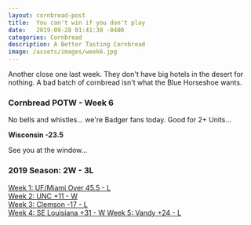 ```yaml
---
layout: cornbread-post
title:  You can't win if you don't play
date:   2019-09-28 01:41:30 -0400
categories: Cornbread
description: A Better Tasting Cornbread
image: /assets/images/week6.jpg
---
```

Another close one last week. They don't have big hotels in the desert for nothing. A bad batch of cornbread isn't what the Blue Horseshoe wants.

### Cornbread POTW - Week 6
No bells and whistles... we're Badger fans today. Good for 2+ Units...

**Wisconsin -23.5**

See you at the window...

### 2019 Season: 2W - 3L
[Week 1: UF/Miami Over 45.5 - L](/cornbread-potw-week1)    
[Week 2: UNC +11 - W](/cornbread-potw-week2)    
[Week 3: Clemson -17 - L](/cornbread-potw-week3)  
[Week 4: SE Louisiana  +31 - W ](/cornbread-potw-week4)
[Week 5: Vandy  +24 - L ](/cornbread-potw-week5)  
